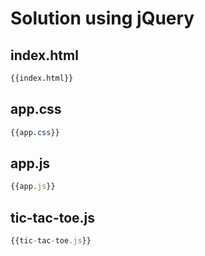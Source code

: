 # Solution using jQuery

## index.html

```html
{{index.html}}
```

## app.css

```css
{{app.css}}
```

## app.js

```javascript
{{app.js}}
```

## tic-tac-toe.js

```javascript
{{tic-tac-toe.js}}
```

